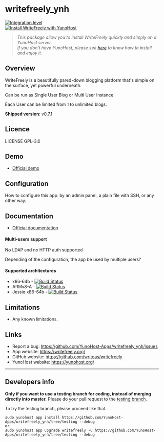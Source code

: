 # writefreely_ynh

[![Integration level](https://dash.yunohost.org/integration/writefreely.svg)](https://ci-apps.yunohost.org/jenkins/job/writefreely%20%28Community%29/lastBuild/consoleFull)  
[![Install WriteFreely with YunoHost](https://install-app.yunohost.org/install-with-yunohost.png)](https://install-app.yunohost.org/?app=writefreely)

> *This package allow you to install WriteFreely quickly and simply on a YunoHost server.  
If you don't have YunoHost, please see [here](https://yunohost.org/#/install) to know how to install and enjoy it.*

## Overview
WriteFreely is a beautifully pared-down blogging platform that's simple on the surface, yet powerful underneath.

Can be run as Single User Blog or Multi User Instance.

Each User can be limited from 1 to unlimited blogs.

**Shipped version:** v0.7.1

## Licence

LICENSE GPL-3.0

## Demo

* [Official demo](https://write.as/new)

## Configuration

How to configure this app: by an admin panel, a plain file with SSH, or any other way.

## Documentation

 * [Official documentation](https://writefreely.org/start)

#### Multi-users support

No LDAP and no HTTP auth supported

Depending of the configuration, the app be used by multiple users?

#### Supported architectures

* x86-64b - [![Build Status](https://ci-apps.yunohost.org/jenkins/job/writefreely%20(Community)/badge/icon)](https://ci-apps.yunohost.org/jenkins/job/writefreely%20(Community)/)
* ARMv8-A - [![Build Status](https://ci-apps-arm.yunohost.org/jenkins/job/writefreely%20(Community)%20(%7EARM%7E)/badge/icon)](https://ci-apps-arm.yunohost.org/jenkins/job/writefreely%20(Community)%20(%7EARM%7E)/)
* Jessie x86-64b - [![Build Status](https://ci-stretch.nohost.me/jenkins/job/writefreely%20(Community)/badge/icon)](https://ci-stretch.nohost.me/jenkins/job/writefreely%20(Community)/)

## Limitations

* Any known limitations.

## Links

 * Report a bug: https://github.com/YunoHost-Apps/writefreely_ynh/issues
 * App website: https://writefreely.org/
 * GitHub website: https://github.com/writeas/writefreely
 * YunoHost website: https://yunohost.org/

---

Developers info
----------------

**Only if you want to use a testing branch for coding, instead of merging directly into master.**
Please do your pull request to the [testing branch](https://github.com/YunoHost-Apps/writefreely_ynh/tree/testing).

To try the testing branch, please proceed like that.
```
sudo yunohost app install https://github.com/YunoHost-Apps/writefreely_ynh/tree/testing --debug
or
sudo yunohost app upgrade writefreely -u https://github.com/YunoHost-Apps/writefreely_ynh/tree/testing --debug
```
